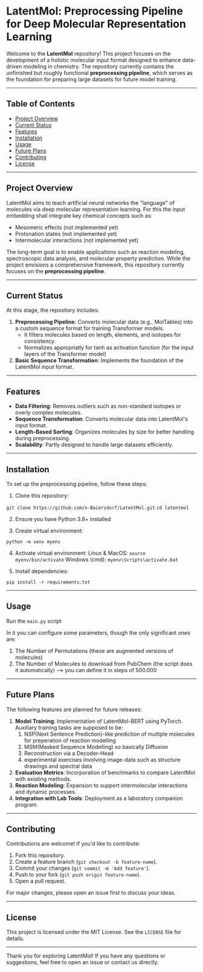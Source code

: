# LatentMol: Preprocessing Pipeline for Deep Molecular Representation Learning

Welcome to the **LatentMol** repository! This project focuses on the development of a holistic molecular input format designed to enhance data-driven modeling in chemistry. The repository currently contains the unfinished but roughly functional **preprocessing pipeline**, which serves as the foundation for preparing large datasets for future model training.

---

## Table of Contents
- [Project Overview](#project-overview)
- [Current Status](#current-status)
- [Features](#features)
- [Installation](#installation)
- [Usage](#usage)
- [Future Plans](#future-plans)
- [Contributing](#contributing)
- [License](#license)

---

## Project Overview

LatentMol aims to teach artificial neural networks the "language" of molecules via deep molecular representation learning. 
For this the input embedding shall integrate key chemical concepts such as:
- Mesomeric effects (not implemented yet)
- Protonation states (not implemented yet)
- Intermolecular interactions (not implemented yet)

The long-term goal is to enable applications such as reaction modeling, spectroscopic data analysis, and molecular property prediction. While the project envisions a comprehensive framework, this repository currently focuses on the **preprocessing pipeline**.

---

## Current Status

At this stage, the repository includes:
1. **Preprocessing Pipeline**: Converts molecular data (e.g., MolTables) into a custom sequence format for training Transformer models.
   - It filters molecules based on length, elements, and isotopes for consistency.
   - Normalizes appropriatly for tanh as activation function (for the input layers of the Transformer model)
2. **Basic Sequence Transformation**: Implements the foundation of the LatentMol input format.

---

## Features

- **Data Filtering**: Removes outliers such as non-standard isotopes or overly complex molecules.
- **Sequence Transformation**: Converts molecular data into LatentMol's input format.
- **Length-Based Sorting**: Organizes molecules by size for better handling during preprocessing.
- **Scalability**: Partly designed to handle large datasets efficiently.

---

## Installation

To set up the preprocessing pipeline, follow these steps:

1. Clone this repository:


```git clone https://github.com/n-Baiersdorf/LatentMol.git```
```cd latentmol```
>

2. Ensure you have Python 3.8+ installed


3. Create virtual environment:


```python -m venv myenv```


4. Activate virtual environment:
   Linux & MacOS: ```source myenv/bin/activate```
   Windows (cmd): ```myenv\Scripts\activate.bat```


5. Install dependencies:


```pip install -r requirements.txt```



---

## Usage

Run the ```main.py``` script

In it you can configure some parameters, though the only significant ones are:
1. The Number of Permutations (these are augmented versions of molecules)
2. The Number of Molecules to download from PubChem (the script does it automatically) --> you can define it in steps of 500.000

---

## Future Plans

The following features are planned for future releases:
1. **Model Training**: Implementation of LatentMol-BERT using PyTorch. Auxiliary training tasks are supposed to be:
   1. NSP(Next Sentence Prediction)-like prediction of multiple molecules for preperation of reaction modelling
   2. MSM(Masked Sequence Modelling) so basically Diffusion
   3. Reconstruction via a Decoder-Head
   4. experimental exercises involving image-data such as structure drawings and spectral data 
3. **Evaluation Metrics**: Incorporation of benchmarks to compare LatentMol with existing methods.
4. **Reaction Modeling**: Expansion to support intermolecular interactions and dynamic processes.
5. **Integration with Lab Tools**: Deployment as a laboratory companion program.

---

## Contributing

Contributions are welcome! If you'd like to contribute:
1. Fork this repository.
2. Create a feature branch (`git checkout -b feature-name`).
3. Commit your changes (`git commit -m 'Add feature'`).
4. Push to your fork (`git push origin feature-name`).
5. Open a pull request.

For major changes, please open an issue first to discuss your ideas.

---

## License

This project is licensed under the MIT License. See the `LICENSE` file for details.

---

Thank you for exploring LatentMol! If you have any questions or suggestions, feel free to open an issue or contact us directly.

